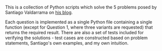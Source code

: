 This is a collection of Python scripts which solve the 5 problems posed by Santiago Valdarrama on [his blog](https://blog.svpino.com/2015/05/07/five-programming-problems-every-software-engineer-should-be-able-to-solve-in-less-than-1-hour).

Each question is implemented as a single Python file containing a single function (except for Question 1, where three variants are requested) that returns the required result. There are also a set of tests included for verifying the solutions - test cases are constructed based on problem statements, Santiago's own examples, and my own intuition.